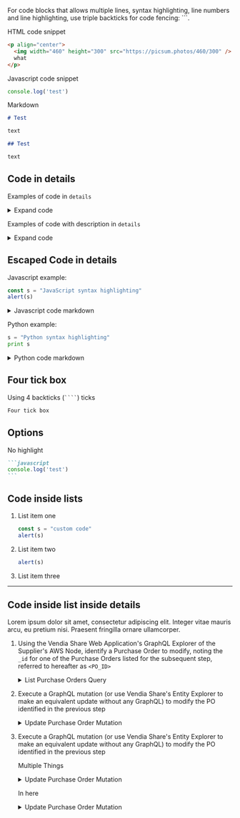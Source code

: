 For code blocks that allows multiple lines, syntax highlighting, line numbers and line highlighting, use triple backticks for code fencing: ```.

HTML code snippet

```html
<p align="center">
  <img width="460" height="300" src="https://picsum.photos/460/300" />
  what
</p>
```

Javascript code snippet

```javascript
console.log('test')
```

Markdown

````md
# Test

text

## Test

text
````

## Code in details

Examples of code in `details`

<details>
  <summary>Expand code</summary>

```graphql
mutation updatePurchaseOrder {
  update_PurchaseOrder(
    id: "<PO_ID>",
    input: {
      expected: "2022-01-03T00:00:00Z"
    }
  ) {
    transaction {
      submissionTime
      transactionId
    }
  }
}
```

</details>

Examples of code with description in `details`

<details>
  <summary>Expand code</summary>

This code does xyz.

```js
const s = "JavaScript syntax highlighting"
alert(s)
```

</details>

## Escaped Code in details

Javascript example:

```javascript
const s = "JavaScript syntax highlighting"
alert(s)
```

<details>
  <summary>Javascript code markdown</summary>

  ````
  ```javascript
  const s = "indented JavaScript syntax highlighting"
  alert(s)
  ```
  ````
</details>

Python example:

```python
s = "Python syntax highlighting"
print s
```

<details>
  <summary>Python code markdown</summary>

  ````md
  ```python
  s = "Python syntax highlighting"
  print s
  ```
  ````
</details>

## Four tick box

Using 4 backticks (<code>````</code>) ticks

````md
Four tick box
````

## Options

No highlight

````md noHighlight
```javascript
console.log('test')
```
````

## Code inside lists

1. List item one

    ```js
    const s = "custom code"
    alert(s)
    ```

2. List item two

    ```js
    alert(s)
    ```

3. List item three


---

## Code inside list inside details

Lorem ipsum dolor sit amet, consectetur adipiscing elit. Integer vitae mauris arcu, eu pretium nisi. Praesent fringilla ornare ullamcorper. 

1. Using the Vendia Share Web Application's GraphQL Explorer of the Supplier's AWS Node, identify a Purchase Order to modify, noting the `_id` for one of the Purchase Orders listed for the subsequent step, referred to hereafter as `<PO_ID>`

    <details>
      <summary>List Purchase Orders Query</summary>

      This is how you do this query thingie

      1. Xyz
      2. Abc
      3. Lol
    
      ```graphql
      query listPurchaseOrders {
        list_PurchaseOrderItems {
          _PurchaseOrderItems {
            _id
            _owner
            created
            expected
            fulfilled
            orderId
            updated
            items {
              quantity
              sku
            }
          }
        }
      }
      ```

      For more information see [google](http://google.com)
    </details>

2. Execute a GraphQL mutation (or use Vendia Share's Entity Explorer to make an equivalent update without any GraphQL) to modify the PO identified in the previous step

    <details>
      <summary>Update Purchase Order Mutation</summary>
    
      ```graphql
      mutation updatePurchaseOrder {
        update_PurchaseOrder(
          id: "<PO_ID>",
          input: {
            expected: "2022-01-03T00:00:00Z"
          }
        ) {
          transaction {
            submissionTime
            transactionId
            version
          }
        }
      }
      ```
    </details>


1. Execute a GraphQL mutation (or use Vendia Share's Entity Explorer to make an equivalent update without any GraphQL) to modify the PO identified in the previous step

    Multiple Things 

    <details>
      <summary>Update Purchase Order Mutation</summary>
    
      ```graphql
      mutation updatePurchaseOrder {
        update_PurchaseOrder(
          id: "<PO_ID>",
          input: {
            expected: "2022-01-03T00:00:00Z"
          }
        ) {
          transaction {
            submissionTime
            transactionId
            version
          }
        }
      }
      ```
    </details>

    In here

    <details>
      <summary>Update Purchase Order Mutation</summary>
    
      ```graphql
      mutation updatePurchaseOrder {
        update_PurchaseOrder(
          id: "<PO_ID>",
          input: {
            expected: "2022-01-03T00:00:00Z"
          }
        ) {
          transaction {
            submissionTime
            transactionId
            version
          }
        }
      }
      ```
    </details>